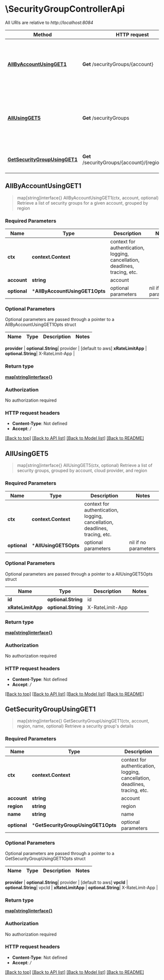 # \SecurityGroupControllerApi

All URIs are relative to *http://localhost:8084*

Method | HTTP request | Description
------------- | ------------- | -------------
[**AllByAccountUsingGET1**](SecurityGroupControllerApi.md#AllByAccountUsingGET1) | **Get** /securityGroups/{account} | Retrieve a list of security groups for a given account, grouped by region
[**AllUsingGET5**](SecurityGroupControllerApi.md#AllUsingGET5) | **Get** /securityGroups | Retrieve a list of security groups, grouped by account, cloud provider, and region
[**GetSecurityGroupUsingGET1**](SecurityGroupControllerApi.md#GetSecurityGroupUsingGET1) | **Get** /securityGroups/{account}/{region}/{name} | Retrieve a security group&#39;s details



## AllByAccountUsingGET1

> map[string]interface{} AllByAccountUsingGET1(ctx, account, optional)
Retrieve a list of security groups for a given account, grouped by region

### Required Parameters


Name | Type | Description  | Notes
------------- | ------------- | ------------- | -------------
**ctx** | **context.Context** | context for authentication, logging, cancellation, deadlines, tracing, etc.
**account** | **string**| account | 
 **optional** | ***AllByAccountUsingGET1Opts** | optional parameters | nil if no parameters

### Optional Parameters

Optional parameters are passed through a pointer to a AllByAccountUsingGET1Opts struct


Name | Type | Description  | Notes
------------- | ------------- | ------------- | -------------

 **provider** | **optional.String**| provider | [default to aws]
 **xRateLimitApp** | **optional.String**| X-RateLimit-App | 

### Return type

[**map[string]interface{}**](map[string]interface{}.md)

### Authorization

No authorization required

### HTTP request headers

- **Content-Type**: Not defined
- **Accept**: */*

[[Back to top]](#) [[Back to API list]](../README.md#documentation-for-api-endpoints)
[[Back to Model list]](../README.md#documentation-for-models)
[[Back to README]](../README.md)


## AllUsingGET5

> map[string]interface{} AllUsingGET5(ctx, optional)
Retrieve a list of security groups, grouped by account, cloud provider, and region

### Required Parameters


Name | Type | Description  | Notes
------------- | ------------- | ------------- | -------------
**ctx** | **context.Context** | context for authentication, logging, cancellation, deadlines, tracing, etc.
 **optional** | ***AllUsingGET5Opts** | optional parameters | nil if no parameters

### Optional Parameters

Optional parameters are passed through a pointer to a AllUsingGET5Opts struct


Name | Type | Description  | Notes
------------- | ------------- | ------------- | -------------
 **id** | **optional.String**| id | 
 **xRateLimitApp** | **optional.String**| X-RateLimit-App | 

### Return type

[**map[string]interface{}**](map[string]interface{}.md)

### Authorization

No authorization required

### HTTP request headers

- **Content-Type**: Not defined
- **Accept**: */*

[[Back to top]](#) [[Back to API list]](../README.md#documentation-for-api-endpoints)
[[Back to Model list]](../README.md#documentation-for-models)
[[Back to README]](../README.md)


## GetSecurityGroupUsingGET1

> map[string]interface{} GetSecurityGroupUsingGET1(ctx, account, region, name, optional)
Retrieve a security group's details

### Required Parameters


Name | Type | Description  | Notes
------------- | ------------- | ------------- | -------------
**ctx** | **context.Context** | context for authentication, logging, cancellation, deadlines, tracing, etc.
**account** | **string**| account | 
**region** | **string**| region | 
**name** | **string**| name | 
 **optional** | ***GetSecurityGroupUsingGET1Opts** | optional parameters | nil if no parameters

### Optional Parameters

Optional parameters are passed through a pointer to a GetSecurityGroupUsingGET1Opts struct


Name | Type | Description  | Notes
------------- | ------------- | ------------- | -------------



 **provider** | **optional.String**| provider | [default to aws]
 **vpcId** | **optional.String**| vpcId | 
 **xRateLimitApp** | **optional.String**| X-RateLimit-App | 

### Return type

[**map[string]interface{}**](map[string]interface{}.md)

### Authorization

No authorization required

### HTTP request headers

- **Content-Type**: Not defined
- **Accept**: */*

[[Back to top]](#) [[Back to API list]](../README.md#documentation-for-api-endpoints)
[[Back to Model list]](../README.md#documentation-for-models)
[[Back to README]](../README.md)

